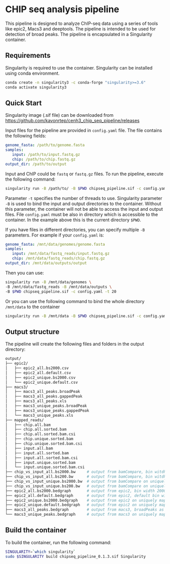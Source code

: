 # CHIP seq analysis pipeline


This pipeline is designed to analyze ChIP-seq data using a series of tools like epic2, Macs3 and deeptools. The pipeline is intended to be used for detection of broad peaks. The pipeline is encapsulated in a Singularity container.

## Requirements 
Singularity is required to use the container. Singularity can be installed using conda environment. 

```bash
conda create -n singularity3 -c conda-forge "singularity>=3.6"
conda activate singularity3
```

## Quick Start
Singularity image (.sif file) can be downloaded from https://github.com/kavonrtep/cenh3_chip_seq_pipeline/releases 


Input files for the pipeline are provided in `config.yaml` file. The file contains the following fields:

```yaml
genome_fasta: /path/to/genome.fasta
samples:
   input: /path/to/input.fastq.gz
   chip: /path/to/chip.fastq.gz
output_dir: /path/to/output
```


Input and ChIP could be `fastq` or `fastq.gz` files. To run the pipeline, execute the following command:

```bash
singularity run -B /path/to/ -B $PWD chipseq_pipeline.sif -c config.yaml -t 20
``` 
Parameter `-t` specifies the number of threads to use. Singularity parameter `-B` is used to bind the input and output directories to the container. Without this parameter, the container will not be able to access the input and output files. File `config.yaml` must be also in directory which is accessible to the container. In the example above this is the current directory `$PWD`. 

If you have files in different directories, you can specify multiple `-B` parameters. For example if your `config.yaml` is:
```yaml
genome_fasta: /mnt/data/genomes/genome.fasta
samples:
   input: /mnt/data/fastq_reads/input.fastq.gz
   chip: /mnt/data/fastq_reads/chip.fastq.gz
output_dir: /mnt/data/outputs/output
```

Then you can use:
```bash
singularity run -B /mnt/data/genomes \
-B /mnt/data/fastq_reads -B /mnt/data/outputs \
-B $PWD chipseq_pipeline.sif -c config.yaml -t 20
```
Or you can use the following command to bind the whole directory `/mnt/data` to the container
```bash
singularity run -B /mnt/data -B $PWD chipseq_pipeline.sif -c config.yaml -t 20
```


## Output structure
The pipeline will create the following files and folders in the output directory:

```bash
output/
├── epic2/
│   ├── epic2_all.bs2000.csv
│   ├── epic2_all.default.csv
│   ├── epic2_unique.bs2000.csv
│   └── epic2_unique.default.csv
├── macs3/
│   ├── macs3_all_peaks.broadPeak
│   ├── macs3_all_peaks.gappedPeak
│   ├── macs3_all_peaks.xls
│   ├── macs3_unique_peaks.broadPeak
│   ├── macs3_unique_peaks.gappedPeak
│   └── macs3_unique_peaks.xls
├── mapped_reads/
│   ├── chip.all.bam
│   ├── chip.all.sorted.bam
│   ├── chip.all.sorted.bam.csi
│   ├── chip.unique.sorted.bam
│   ├── chip.unique.sorted.bam.csi
│   ├── input.all.bam
│   ├── input.all.sorted.bam
│   ├── input.all.sorted.bam.csi
│   ├── input.unique.sorted.bam
│   └── input.unique.sorted.bam.csi
├── chip_vs_input_all.bs2000.bw     # output from bamCompare, bin witdh 2000bp
├── chip_vs_input_all.bs200.bw      # output from bamCompare, bin witdh 200bp
├── chip_vs_input_unique.bs2000.bw  # output from bamCompare on uniquely mapped reads, bin with 2000bp
├── chip_vs_input_unique.bs200.bw   # output from bamCompare on uniquely mapped reads, bin with 200bp
├── epic2_all.bs2000.bedgraph       # output from epic2, bin width 2000bp
├── epic2_all.default.bedgraph      # output from epic2, default bin width (200bp)
├── epic2_unique.bs2000.bedgraph    # output from epic2 on uniquely mapped reads, bin width 2000bp
├── epic2_unique.default.bedgraph   # output from epic2 on uniquely mapped reads, default bin width (200bp)
├── macs3_all_peaks.bedgraph        # output from macs3, broadPeaks as bedgraph
└── macs3_unique_peaks.bedgraph     # output from macs3 on uniquely mapped reads, broadPeaks as bedgraph

```


## Build the container

To build the container, run the following command:

```bash
SINGULARITY=`which singularity`
sudo $SINGULARITY build chipseq_pipeline_0.1.3.sif Singularity
```